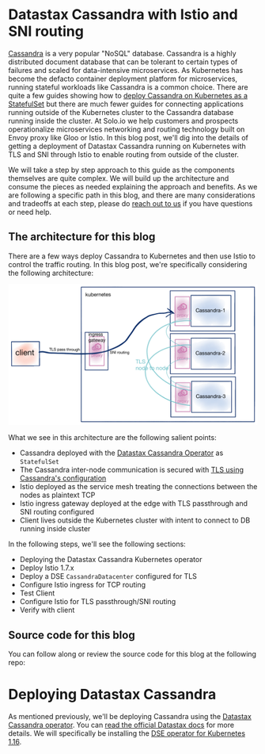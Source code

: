 # Datastax Cassandra with Istio and SNI routing

[Cassandra][cass] is a very popular "NoSQL" database. Cassandra is a highly distributed document database that can be tolerant to certain types of failures and scaled for data-intensive microservices. As Kubernetes has become the defacto container deployment platform for microservices, running stateful workloads like Cassandra is a common choice. There are quite a few guides showing how to [deploy Cassandra on Kubernetes as a StatefulSet][kube-stateful] but there are much fewer guides for connecting applications running outside of the Kubernetes cluster to the Cassandra database running inside the cluster. At Solo.io we help customers and prospects operationalize microservices networking and routing technology built on Envoy proxy like Gloo or Istio. In this blog post, we'll dig into the details of getting a deployment of Datastax Cassandra running on Kubernetes with TLS and SNI through Istio to enable routing from outside of the cluster.

We will take a step by step approach to this guide as the components themselves are quite complex. We will build up the architecture and consume the pieces as needed explaining the approach and benefits. As we are following a specific path in this blog, and there are many considerations and tradeoffs at each step, please do [reach out to us][contact] if you have questions or need help.

## The architecture for this blog

There are a few ways deploy Cassandra to Kubernetes and then use Istio to control the traffic routing. In this blog post, we're specifically considering the following architecture:

![](./img/Arch.png)

What we see in this architecture are the following salient points:

* Cassandra deployed with the [Datastax Cassandra Operator][cass-operator] as `StatefulSet`
* The Cassandra inter-node communication is secured with [TLS using Cassandra's configuration][cass-tls]
* Istio deployed as the service mesh treating the connections between the nodes as plaintext TCP
* Istio ingress gateway deployed at the edge with TLS passthrough and SNI routing configured
* Client lives outside the Kubernetes cluster with intent to connect to DB running inside cluster

In the following steps, we'll see the following sections:

* Deploying the Datastax Cassandra Kubernetes operator
* Deploy Istio 1.7.x
* Deploy a DSE `CassandraDatacenter` configured for TLS
* Configure Istio ingress for TCP routing
* Test Client
* Configure Istio for TLS passthrough/SNI routing
* Verify with client

## Source code for this blog

You can follow along or review the source code for this blog at the following repo:


# Deploying Datastax Cassandra

As mentioned previously, we'll be deploying Cassandra using the [Datastax Cassandra operator][cass-operator]. You can [read the official Datastax docs][official-dse-operator] for more details. We will specifically be installing the [DSE operator for Kubernetes 1.16][cass-operator-116]. 




[cass]: https://cassandra.apache.org
[kube-stateful]: https://kubernetes.io/docs/tutorials/stateful-application/cassandra/
[contact]: https://www.solo.io/company/contact/
[cass-operator]: https://github.com/datastax/cass-operator
[cass-tls]: https://docs.datastax.com/en/security/6.8/security/secSslTOC.html
[official-dse-operator]: https://docs.datastax.com/en/cass-operator/doc/cass-operator/cassOperatorAbout.html
[cass-operator-116]: https://github.com/datastax/cass-operator/tree/master/docs/user